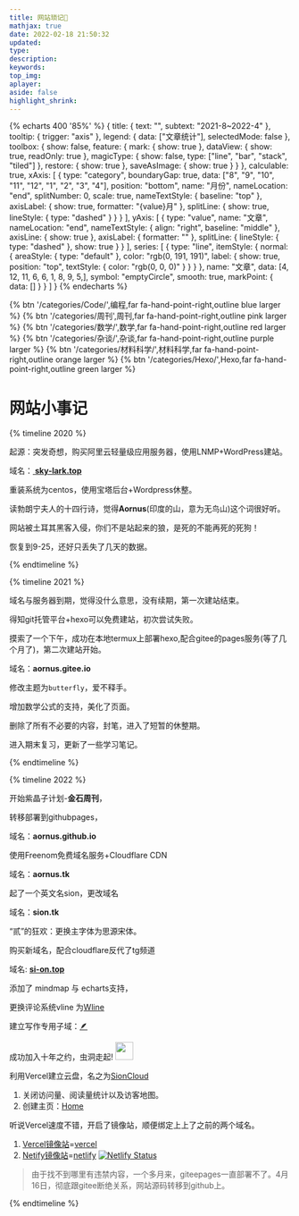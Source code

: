 ```yaml
---
title: 网站琐记📜
mathjax: true
date: 2022-02-18 21:50:32
updated:
type:
description:
keywords:
top_img:
aplayer:
aside: false
highlight_shrink:
---
```


{% echarts 400 '85%' %}
{
    title: {
        text: "",
        subtext: "2021-8~2022-4"
    },
    tooltip: {
        trigger: "axis"
    },
    legend: {
        data: ["文章统计"],
        selectedMode: false
    },
    toolbox: {
        show: false,
        feature: {
            mark: {
                show: true
            },
            dataView: {
                show: true,
                readOnly: true
            },
            magicType: {
                show: false,
                type: ["line", "bar", "stack", "tiled"]
            },
            restore: {
                show: true
            },
            saveAsImage: {
                show: true
            }
        }
    },
    calculable: true,
    xAxis: [
        {
            type: "category",
            boundaryGap: true,
            data: ["8", "9", "10", "11", "12", "1", "2", "3", "4"],
            position: "bottom",
            name: "月份",
            nameLocation: "end",
            splitNumber: 0,
            scale: true,
            nameTextStyle: {
                baseline: "top"
            },
            axisLabel: {
                show: true,
                formatter: "{value}月"
            },
            splitLine: {
                show: true,
                lineStyle: {
                    type: "dashed"
                }
            }
        }
    ],
    yAxis: [
        {
            type: "value",
            name: "文章",
            nameLocation: "end",
            nameTextStyle: {
                align: "right",
                baseline: "middle"
            },
            axisLine: {
                show: true
            },
            axisLabel: {
                formatter: ""
            },
            splitLine: {
                lineStyle: {
                    type: "dashed"
                },
                show: true
            }
        }
    ],
    series: [
        {
            type: "line",
            itemStyle: {
                normal: {
                    areaStyle: {
                        type: "default"
                    },
                    color: "rgb(0, 191, 191)",
                    label: {
                        show: true,
                        position: "top",
                        textStyle: {
                            color: "rgb(0, 0, 0)"
                        }
                    }
                }
            },
            name: "文章",
            data: [4, 12, 11, 6, 6, 1, 8, 9, 5,],
            symbol: "emptyCircle",
            smooth: true,
            markPoint: {
                data: []
            }
        }
    ]
}
{% endecharts %}
<div class="btn-center">
{% btn '/categories/Code/',编程,far fa-hand-point-right,outline blue larger %}
{% btn '/categories/周刊',周刊,far fa-hand-point-right,outline pink larger %}
{% btn '/categories/数学/',数学,far fa-hand-point-right,outline red larger %}
{% btn '/categories/杂谈/',杂谈,far fa-hand-point-right,outline purple larger %}
{% btn '/categories/材料科学/',材料科学,far fa-hand-point-right,outline orange larger %}
{% btn '/categories/Hexo/',Hexo,far fa-hand-point-right,outline green larger %}
</div>

# 网站小事记

{% timeline 2020 %}

<!-- timeline 3-20 -->
起源：突发奇想，购买阿里云轻量级应用服务器，使用LNMP+WordPress建站。

<!-- ![逐云雀·新希望](https://cdn.jsdelivr.net/gh/aornus/blogimg/2022b&amp_bo_HgedAwAAAAARALA_&rf_viewer_311.jpg) --> 

域名：[ **sky-lark.top**](https://sky-lark.top)

<!-- endtimeline -->

<!-- timeline 6-15 -->
重装系统为centos，使用宝塔后台+Wordpress休整。

<!-- endtimeline -->

<!-- timeline 9-17 -->
读勃朗宁夫人的十四行诗，觉得**Aornus**(印度的山，意为无鸟山)这个词很好听。

<!-- endtimeline -->

<!-- timeline 10-1 -->
网站被土耳其黑客入侵，你们不是站起来的狼，是死的不能再死的死狗！

恢复到9-25，还好只丢失了几天的数据。

<!-- endtimeline -->

{% endtimeline %}

{% timeline 2021 %}

<!-- timeline 3-25 -->
域名与服务器到期，觉得没什么意思，没有续期，第一次建站结束。

<!-- endtimeline -->

<!-- timeline 5-15 -->
得知git托管平台+hexo可以免费建站，初次尝试失败。

<!-- endtimeline -->

<!-- timeline 08-29 -->
摸索了一个下午，成功在本地termux上部署hexo,配合gitee的pages服务(等了几个月了)，第二次建站开始。

域名：**aornus.gitee.io**

<!-- endtimeline -->

<!-- timeline 09-07 -->

修改主题为`butterfly`，爱不释手。

<!-- endtimeline --> 

<!-- timeline 09-13 -->

增加数学公式的支持，美化了页面。

<!-- endtimeline --> 

<!-- timeline 11-25 -->

删除了所有不必要的内容，封笔，进入了短暂的休整期。

<!-- endtimeline --> 

<!-- timeline 12-27 -->

进入期末复习，更新了一些学习笔记。

<!-- endtimeline --> 


{% endtimeline %}

{% timeline 2022 %}

<!-- timeline 02-05 -->

开始紫晶子计划-**金石周刊**，

<!-- endtimeline --> 

<!-- timeline 02-13 -->

转移部署到githubpages，

域名：**aornus.github.io**

<!-- endtimeline --> 

<!-- timeline 02-14 -->

使用Freenom免费域名服务+Cloudflare CDN

域名：**aornus.tk**

<!-- endtimeline --> 

<!-- timeline 02-20 -->

起了一个英文名sion，更改域名

域名：**sion.tk**

<!-- endtimeline --> 

<!-- timeline 02-22 -->

“贰”的狂欢：更换主字体为思源宋体。

<!-- endtimeline --> 

<!-- timeline 03-09 -->

购买新域名，配合cloudflare反代了tg频道

域名:  [**si-on.top**]( https://si-on.top)

<!-- endtimeline --> 

<!-- timeline 03-18 -->
添加了 mindmap 与 echarts支持，
<!-- endtimeline --> 

<!-- timeline 03-19 -->
更换评论系统vline 为[Wline](https://waline.js.org/)
<!-- endtimeline --> 

<!-- timeline 03-24 -->
建立写作专用子域：[🪶](https://ink.si-on.top/)
<!-- endtimeline -->

<!-- timeline 03-28 -->
成功加入十年之约，虫洞走起!
<a href="https://www.foreverblog.cn/go.html" target="_blank"> <img src="https://img.foreverblog.cn/wormhole_3_tp.gif" alt="" style="width:auto;height:32px;" title=" "></a>
<!-- endtimeline -->

<!-- timeline 03-29 -->
利用Vercel建立云盘，名之为[SionCloud](https://sionedrive.vercel.app)
<!-- endtimeline -->

<!-- timeline 04-15 -->
1. 关闭访问量、阅读量统计以及访客地图。
2. 创建主页：[Home](https://home.si-on.top/)
<!-- endtimeline -->

<!-- timeline 04-16 -->
听说Vercel速度不错，开启了镜像站，顺便绑定上上了之前的两个域名。
1. [Vercel镜像站](http://sion.tk/)=[vercel](https://sion-eta.vercel.app/)
2. [Netify镜像站](https://aornus.tk)=[netlify](https://625a6bec72983054d0757833--cheery-fudge-471d5e.netlify.app/)
[![Netlify Status](https://api.netlify.com/api/v1/badges/cd86e249-261e-449c-832f-ae47b14d3f78/deploy-status)](https://app.netlify.com/sites/cheery-fudge-471d5e/deploys)

> 由于找不到哪里有违禁内容，一个多月来，giteepages一直部署不了。4月16日，彻底跟gitee断绝关系，网站源码转移到github上。
<!-- endtimeline -->
{% endtimeline %}